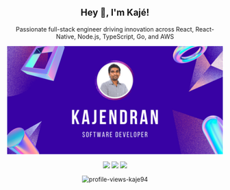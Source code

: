 <h2 align="center"> Hey 👋, I'm Kajé!</h2>
<p align="center">Passionate full-stack engineer driving innovation across React, React-Native, Node.js, TypeScript, Go, and AWS</p>

<p align="center">
  <a href="https://kajendran.dev">
    <img alt="kaje94-Preview" src="preview.png" width="1024">
  </a>
</p>

<p align="center">
  <img src ="https://github-readme-stats.vercel.app/api?username=kaje94&show_icons=true&count_private=true&theme=aura&hide_border=true&hide=issues,contribs&line_height=30&bg_color=3802A4">
  <img src ="https://github-readme-stats.vercel.app/api/top-langs/?username=kaje94&layout=compact&hide_border=true&theme=aura&langs_count=6&hide=css&bg_color=3802A4">
  <img src ="https://github-readme-streak-stats.herokuapp.com?user=kaje94&theme=aura&hide_border=true&include_all_commits=true&background=3802A4">
</p>

<p align="center">
  <img alt="profile-views-kaje94" src="https://komarev.com/ghpvc/?username=kaje94&style=for-the-badge&color=3802A4" >
</p>
